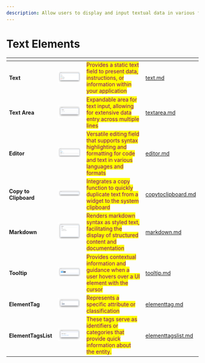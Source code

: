 ```yaml
---
description: Allow users to display and input textual data in various forms.
---
```


# Text Elements

<table data-view="cards"><thead><tr><th></th><th></th><th></th><th data-hidden data-card-target data-type="content-ref"></th></tr></thead><tbody><tr><td><strong>Text</strong></td><td><img src="../../../.gitbook/assets/widgets-Text.png" alt=""></td><td><mark style="color:purple;">Provides a static text field to present data, instructions, or information within your application</mark></td><td><a href="text.md">text.md</a></td></tr><tr><td><strong>Text Area</strong></td><td><img src="../../../.gitbook/assets/widget-text-area.png" alt=""></td><td><mark style="color:purple;">Expandable area for text input, allowing for extensive data entry across multiple lines</mark></td><td><a href="textarea.md">textarea.md</a></td></tr><tr><td><strong>Editor</strong></td><td><img src="../../../.gitbook/assets/image (6).png" alt=""></td><td><mark style="color:purple;">Versatile editing field that supports syntax highlighting and formatting for code and text in various languages and formats</mark></td><td><a href="editor.md">editor.md</a></td></tr><tr><td><strong>Copy to Clipboard</strong></td><td><img src="../../../.gitbook/assets/widgets-CopyToClipboard.png" alt=""></td><td><mark style="color:purple;">Integrates a copy function to quickly duplicate text from a widget to the system clipboard</mark></td><td><a href="copytoclipboard.md">copytoclipboard.md</a></td></tr><tr><td><strong>Markdown</strong></td><td><img src="../../../.gitbook/assets/widgets-Markdown.png" alt=""></td><td><mark style="color:purple;">Renders markdown syntax as styled text, facilitating the display of structured content and documentation</mark></td><td><a href="markdown.md">markdown.md</a></td></tr><tr><td><strong>Tooltip</strong></td><td><img src="../../../.gitbook/assets/tooltip.png" alt=""></td><td><mark style="color:purple;">Provides contextual information and guidance when a user hovers over a UI element with the cursor</mark></td><td><a href="tooltip.md">tooltip.md</a></td></tr><tr><td><strong>ElementTag</strong></td><td><img src="../../../.gitbook/assets/image (10).png" alt="" data-size="original"></td><td><mark style="color:purple;">Represents a specific attribute or classification</mark></td><td><a href="elementtag.md">elementtag.md</a></td></tr><tr><td><strong>ElementTagsList</strong></td><td><img src="../../../.gitbook/assets/image (1) (1).png" alt="" data-size="original"></td><td><mark style="color:purple;">These tags serve as identifiers or categories that provide quick information about the entity.</mark></td><td><a href="elementtagslist.md">elementtagslist.md</a></td></tr></tbody></table>
